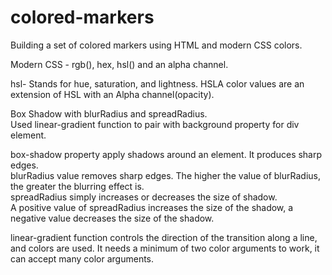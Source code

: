 # colored-markers
Building a set of colored markers using HTML and modern CSS colors.

Modern CSS - rgb(), hex, hsl() and an alpha channel.

hsl- Stands for hue, saturation, and lightness. HSLA color values are an extension of HSL with an Alpha channel(opacity).

Box Shadow with blurRadius and spreadRadius. <br />
Used linear-gradient function to pair with background property for div element.

box-shadow property apply shadows around an element. It produces sharp edges. <br />
blurRadius value removes sharp edges. The higher the value of blurRadius, the greater the blurring effect is. <br />
spreadRadius simply increases or decreases the size of shadow.<br />
A positive value of spreadRadius increases the size of the shadow, a negative value decreases the size of the shadow.

linear-gradient function controls the direction of the transition along a line, and colors are used. It needs a minimum of two color arguments to work, it can accept many color arguments.
